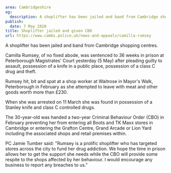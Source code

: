 ```yaml
area: Cambridgeshire
og:
  description: A shoplifter has been jailed and band from Cambridge shopping centres.
publish:
  date: 7 May 2020
title: Shoplifter jailed and given CBO
url: https://www.cambs.police.uk/news-and-appeals/camilla-rumsey
```

A shoplifter has been jailed and band from Cambridge shopping centres.

Camilla Rumsey, of no fixed abode, was sentenced to 36 weeks in prison at Peterborough Magistrates' Court yesterday (5 May) after pleading guilty to assault, possession of a knife in a public place, possession of a class C drug and theft.

Rumsey hit, bit and spat at a shop worker at Waitrose in Mayor's Walk, Peterborough in February as she attempted to leave with meat and other goods worth more than £230.

When she was arrested on 11 March she was found in possession of a Stanley knife and class C controlled drugs.

The 30-year-old was handed a two-year Criminal Behaviour Order (CBO) in February preventing her from entering all Boots and TK Maxx stores in Cambridge or entering the Grafton Centre, Grand Arcade or Lion Yard including the associated shops and retail premises within.

PC Jamie Tumber said: "Rumsey is a prolific shoplifter who has targeted stores across the city to fund her drug addiction. We hope the time in prison allows her to get the support she needs while the CBO will provide some respite to the shops affected by her behaviour. I would encourage any business to report any breaches to us."
